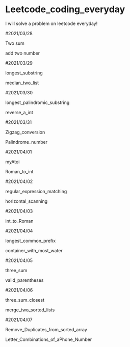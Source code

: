 # Leetcode_coding_everyday

I will solve a problem on leetcode everyday!

#2021/03/28

Two sum

add two number

#2021/03/29

longest_substring

median_two_list

#2021/03/30

longest_palindromic_substring

reverse_a_int

#2021/03/31

Zigzag_conversion

Palindrome_number

#2021/04/01

myAtoi

Roman_to_int

#2021/04/02

regular_expression_matching

horizontal_scanning

#2021/04/03

int_to_Roman

#2021/04/04

longest_common_prefix

container_with_most_water

#2021/04/05

three_sum

valid_parentheses

#2021/04/06

three_sum_closest

merge_two_sorted_lists

#2021/04/07

Remove_Duplicates_from_sorted_array

	
Letter_Combinations_of_aPhone_Number   
